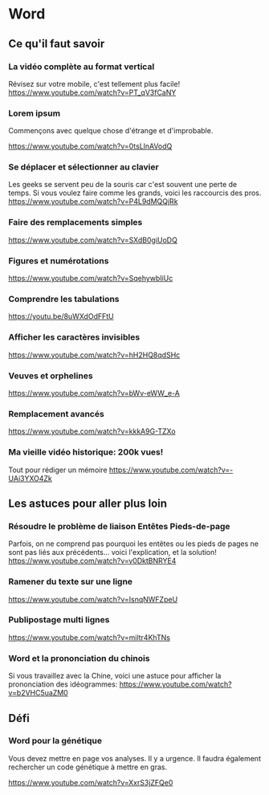 # Word

## Ce qu'il faut savoir

### La vidéo complète au format vertical
Révisez sur votre mobile, c'est tellement plus facile!
https://www.youtube.com/watch?v=PT_qV3fCaNY

### Lorem ipsum

Commençons avec quelque chose d'étrange et d'improbable.

https://www.youtube.com/watch?v=0tsLlnAVodQ

### Se déplacer et sélectionner au clavier

Les geeks se servent peu de la souris car c'est souvent une perte de temps. Si vous voulez faire comme les grands, voici les raccourcis des pros.
https://www.youtube.com/watch?v=P4L9dMQQjRk


### Faire des remplacements simples

https://www.youtube.com/watch?v=SXdB0giUoDQ

### Figures et numérotations

https://www.youtube.com/watch?v=SqehywbIiUc

### Comprendre les tabulations

https://youtu.be/8uWXdOdFFtU

### Afficher les caractères invisibles

https://www.youtube.com/watch?v=hH2HQ8qdSHc

### Veuves et orphelines

https://www.youtube.com/watch?v=bWv-eWW_e-A

### Remplacement avancés
https://www.youtube.com/watch?v=kkkA9G-TZXo

### Ma vieille vidéo historique: 200k vues!

Tout pour rédiger un mémoire
https://www.youtube.com/watch?v=-UAi3YXO4Zk


## Les astuces pour aller plus loin

### Résoudre le problème de liaison Entêtes Pieds-de-page

Parfois, on ne comprend pas pourquoi les entêtes ou les pieds de pages ne sont pas liés aux précédents... voici l'explication, et la solution!
https://www.youtube.com/watch?v=v0DktBNRYE4

### Ramener du texte sur une ligne

https://www.youtube.com/watch?v=IsnqNWFZpeU

### Publipostage multi lignes

https://www.youtube.com/watch?v=miltr4KhTNs

### Word et la prononciation du chinois

Si vous travaillez avec la Chine, voici une astuce pour afficher la prononciation des idéogrammes:
https://www.youtube.com/watch?v=b2VHC5uaZM0


## Défi

### Word pour la génétique

Vous devez mettre en page vos analyses. Il y a urgence.
Il faudra également rechercher un code génétique à mettre en gras.

https://www.youtube.com/watch?v=XxrS3jZFQe0

